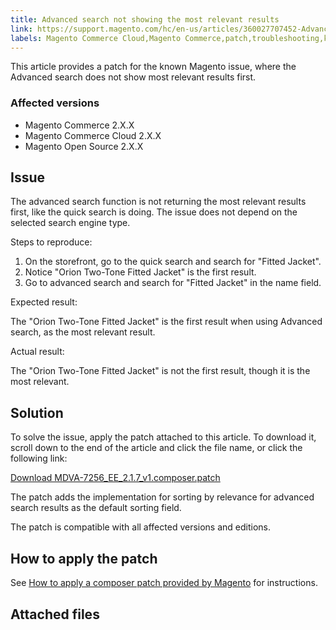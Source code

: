 ```yaml
---
title: Advanced search not showing the most relevant results
link: https://support.magento.com/hc/en-us/articles/360027707452-Advanced-search-not-showing-the-most-relevant-results
labels: Magento Commerce Cloud,Magento Commerce,patch,troubleshooting,known issues,2.x.x,Advanced search,not relevant results
---
```


<p>This article provides a patch for the known Magento issue, where the Advanced search does not show most relevant results first.</p>
<h3>Affected versions</h3>
<ul>
<li>Magento Commerce 2.X.X</li>
<li>Magento Commerce Cloud 2.X.X</li>
<li>Magento Open Source 2.X.X</li>
</ul>
<h2>Issue</h2>
<p>The advanced search function is not returning the most relevant results first, like the quick search is doing. The issue does not depend on the selected search engine type.</p>
<p>Steps to reproduce:</p>
<ol>
<li>On the storefront, go to the quick search and search for "Fitted Jacket".</li>
<li>Notice "Orion Two-Tone Fitted Jacket" is the first result.</li>
<li>Go to advanced search and search for "Fitted Jacket" in the name field.</li>
</ol>
<p>Expected result:</p>
<p>The "Orion Two-Tone Fitted Jacket" is the first result when using Advanced search, as the most relevant result.</p>
<p>Actual result:</p>
<p>The "Orion Two-Tone Fitted Jacket" is not the first result, though it is the most relevant.</p>
<h2>Solution</h2>
<p>To solve the issue, apply the patch attached to this article. To download it, scroll down to the end of the article and click the file name, or click the following link:</p>
<p><a href="https://support.magento.com/hc/en-us/article_attachments/360027842872/MDVA-7256_EE_2.1.7_v1.composer.patch">Download MDVA-7256_EE_2.1.7_v1.composer.patch</a></p>
<p>The patch adds the implementation for sorting by relevance for advanced search results as the default sorting field.</p>
<p>The patch is compatible with all affected versions and editions.</p>
<h2>How to apply the patch</h2>
<p>See <a href="https://support.magento.com/hc/en-us/articles/360028367731">How to apply a composer patch provided by Magento</a> for instructions.</p>
<h2>Attached files</h2>